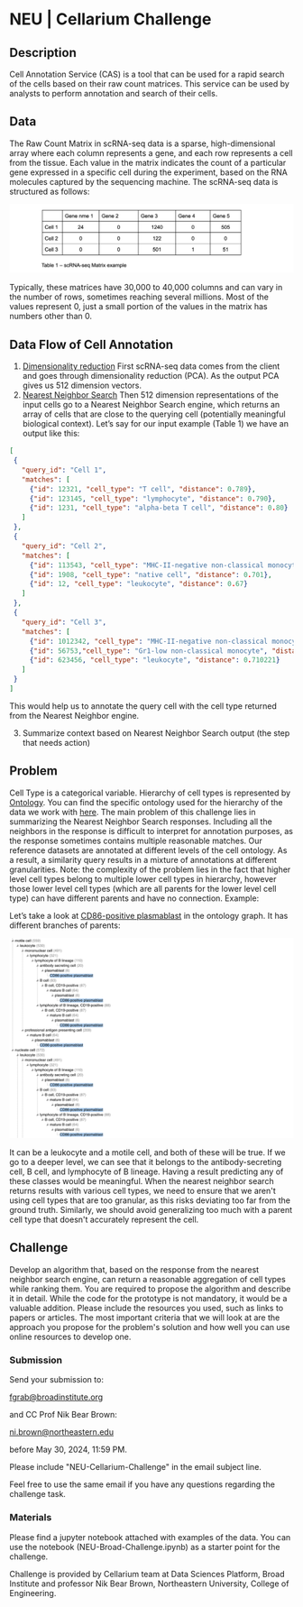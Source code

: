 # NEU | Cellarium Challenge
## Description

Cell Annotation Service (CAS) is a tool that can be used for a rapid search of the cells based on their raw count matrices. This service can be used by analysts to perform annotation and search of their cells.
## Data
The Raw Count Matrix in scRNA-seq data is a sparse, high-dimensional array where each column represents a gene, and each row represents a cell from the tissue. Each value in the matrix indicates the count of a particular gene expressed in a specific cell during the experiment, based on the RNA molecules captured by the sequencing machine. The scRNA-seq data is structured as follows:

![image](./assets/matrix_ex.png)

Typically, these matrices have 30,000 to 40,000 columns and can vary in the number of rows, sometimes reaching several millions. Most of the values represent 0, just a small portion of the values in the matrix has numbers other than 0.

## Data Flow of Cell Annotation
1. [Dimensionality reduction](https://en.wikipedia.org/wiki/Dimensionality_reduction)
   First scRNA-seq data comes from the client and goes through dimensionality reduction (PCA). As the output PCA gives us 512 dimension vectors.
2. [Nearest Neighbor Search](https://en.wikipedia.org/wiki/Nearest_neighbor_search)
   Then 512 dimension representations of the input cells go to a Nearest Neighbor Search engine, which returns an array of cells that are close to the querying cell (potentially meaningful biological context).
   Let’s say for our input example (Table 1) we have an output like this:
```JSON
[
 {
   "query_id": "Cell 1",
   "matches": [
     {"id": 12321, "cell_type": "T cell", "distance": 0.789},
     {"id": 123145, "cell_type": "lymphocyte", "distance": 0.790},
     {"id": 1231, "cell_type": "alpha-beta T cell", "distance": 0.80}
   ]
 },
 {
   "query_id": "Cell 2",
   "matches": [
     {"id": 113543, "cell_type": "MHC-II-negative non-classical monocyte", "distance": 0.812},
     {"id": 1908, "cell_type": "native cell", "distance": 0.701},
     {"id": 12, "cell_type": "leukocyte", "distance": 0.67}
   ]
 },
 {
   "query_id": "Cell 3",
   "matches": [
     {"id": 1012342, "cell_type": "MHC-II-negative non-classical monocyte", "distance": 0.93},
     {"id": 56753,"cell_type": "Gr1-low non-classical monocyte", "distance": 0.82},
     {"id": 623456, "cell_type": "leukocyte", "distance": 0.710221}
   ]
 }
]
```

This would help us to annotate the query cell with the cell type returned from the Nearest Neighbor engine.

3. Summarize context based on Nearest Neighbor Search output (the step that needs action)

## Problem
Cell Type is a categorical variable. Hierarchy of cell types is represented by [Ontology](https://en.wikipedia.org/wiki/Ontology_(information_science)). You can find the specific ontology used for the hierarchy of the data we work with [here](https://www.ebi.ac.uk/ols4/ontologies/cl?viewMode=tree). The main problem of this challenge lies in summarizing the Nearest Neighbor Search responses. 
Including all the neighbors in the response is difficult to interpret for annotation purposes, as the response sometimes contains multiple reasonable matches. Our reference datasets are annotated at different levels of the cell ontology.
As a result, a similarity query results in a mixture of annotations at different granularities.
Note: the complexity of the problem lies in the fact that higher level cell types belong to multiple lower cell types in hierarchy, however those lower level cell types (which are all parents for the lower level cell type) can have different parents and have no connection. Example:

Let’s take a look at [CD86-positive plasmablast](https://www.ebi.ac.uk/ols4/ontologies/cl/classes/http%253A%252F%252Fpurl.obolibrary.org%252Fobo%252FCL_0001202?lang=en) in the ontology graph.
It has different branches of parents:

![image](./assets/cd86-positive_plasmablast.png)

It can be a leukocyte and a motile cell, and both of these will be true. If we go to a deeper level, we can see that it belongs to the antibody-secreting cell, B cell, and lymphocyte of B lineage. Having a result predicting any of these classes would be meaningful.
When the nearest neighbor search returns results with various cell types, we need to ensure that we aren't using cell types that are too granular, as this risks deviating too far from the ground truth. Similarly, we should avoid generalizing too much with a parent cell type that doesn't accurately represent the cell.

## Challenge
Develop an algorithm that, based on the response from the nearest neighbor search engine, can return a reasonable aggregation of cell types while ranking them.
You are required to propose the algorithm and describe it in detail. While the code for the prototype is not mandatory, it would be a valuable addition. Please include the resources you used, such as links to papers or articles. The most important criteria that we will look at are the approach you propose for the problem's solution and how well you can use online resources to develop one.

### Submission
Send your submission to:

fgrab@broadinstitute.org

and CC Prof Nik Bear Brown:

ni.brown@northeastern.edu

before May 30, 2024, 11:59 PM.

Please include "NEU-Cellarium-Challenge" in the email subject line.

Feel free to use the same email if you have any questions regarding the challenge task.

### Materials
Please find a jupyter notebook attached with examples of the data. You can use the notebook (NEU-Broad-Challenge.ipynb) as a starter point for the challenge.


Challenge is provided by Cellarium team at Data Sciences Platform, Broad Institute and professor Nik Bear Brown, Northeastern University, College of Engineering.

